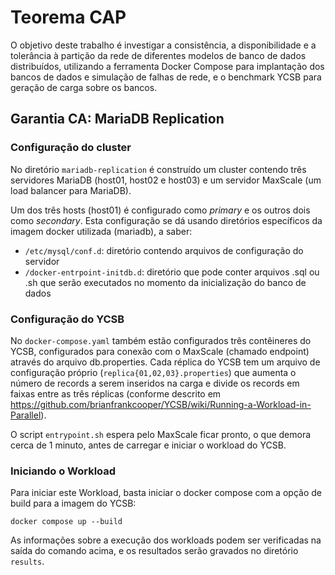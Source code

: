 # Teorema CAP

O objetivo deste trabalho é investigar a consistência, a disponibilidade e a tolerância à partição da rede de diferentes modelos de banco de dados distribuídos, utilizando a ferramenta Docker Compose para implantação dos bancos de dados e simulação de falhas de rede, e o benchmark YCSB para geração de carga sobre os bancos.

## Garantia CA: MariaDB Replication

### Configuração do cluster

No diretório `mariadb-replication` é construído um cluster contendo três servidores MariaDB (host01, host02 e host03) e um servidor MaxScale (um load balancer para MariaDB).

Um dos três hosts (host01) é configurado como *primary* e os outros dois como *secondary*. Esta configuração se dá usando diretórios específicos da imagem docker utilizada (mariadb), a saber:

- `/etc/mysql/conf.d`: diretório contendo arquivos de configuração do servidor
- `/docker-entrpoint-initdb.d`: diretório que pode conter arquivos .sql ou .sh que serão executados no momento da inicialização do banco de dados

### Configuração do YCSB

No `docker-compose.yaml` também estão configurados três contêineres do YCSB, configurados para conexão com o MaxScale (chamado endpoint) através do arquivo db.properties. Cada réplica do YCSB tem um arquivo de configuração próprio (`replica{01,02,03}.properties`) que aumenta o número de records a serem inseridos na carga e divide os records em faixas entre as três réplicas (conforme descrito em https://github.com/brianfrankcooper/YCSB/wiki/Running-a-Workload-in-Parallel).

O script `entrypoint.sh` espera pelo MaxScale ficar pronto, o que demora cerca de 1 minuto, antes de carregar e iniciar o workload do YCSB.

### Iniciando o Workload

Para iniciar este Workload, basta iniciar o docker compose com a opção de build para a imagem do YCSB:

```
docker compose up --build
```

As informações sobre a execução dos workloads podem ser verificadas na saída do comando acima, e os resultados serão gravados no diretório `results`.
